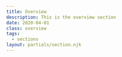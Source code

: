 ```yaml
---
title: Overview
description: This is the overview section
date: 2020-04-01
class: overview
tags:
  - sections
layout: partials/section.njk
---
```

